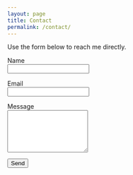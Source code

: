 ```yaml
---
layout: page
title: Contact
permalink: /contact/
---
```


Use the form below to reach me directly.

<form id="contactForm" method="POST" action="https://formsubmit.co/irene@voskamp.org">
  <input type="text" name="_honey" style="display:none">
  <input type="hidden" name="_captcha" value="false">
  <input type="hidden" name="_subject" value="Portfolio website inquiry">
  <p><label>Name<br><input name="name" type="text" required></label></p>
  <p><label>Email<br><input name="email" type="email" required></label></p>
  <p><label>Message<br><textarea name="message" rows="6" required></textarea></label></p>
  <p><button type="submit">Send</button></p>
</form>

